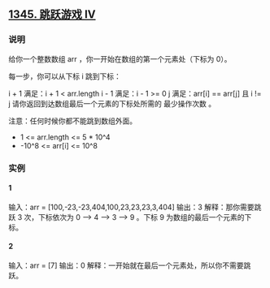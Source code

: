 ## [1345. 跳跃游戏 IV](https://leetcode-cn.com/problems/jump-game-iv/)

### 说明
给你一个整数数组 arr ，你一开始在数组的第一个元素处（下标为 0）。

每一步，你可以从下标 i 跳到下标：

i + 1 满足：i + 1 < arr.length
i - 1 满足：i - 1 >= 0
j 满足：arr[i] == arr[j] 且 i != j
请你返回到达数组最后一个元素的下标处所需的 最少操作次数 。

注意：任何时候你都不能跳到数组外面。

* 1 <= arr.length <= 5 * 10^4
* -10^8 <= arr[i] <= 10^8

### 实例
#### 1
输入：arr = [100,-23,-23,404,100,23,23,23,3,404]
输出：3
解释：那你需要跳跃 3 次，下标依次为 0 --> 4 --> 3 --> 9 。下标 9 为数组的最后一个元素的下标。

#### 2
输入：arr = [7]
输出：0
解释：一开始就在最后一个元素处，所以你不需要跳跃。